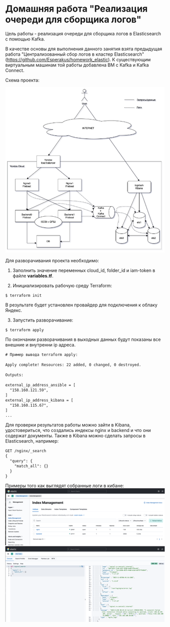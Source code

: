 # Домашняя работа "Реализация очереди для сборщика логов"

Цель работы - реализация очереди для сборщика логов в Elasticsearch с помощью Kafka.

В качестве основы для выполнения данного занятия взята предыдущая работа "Централизованный сбор логов в кластер Elasticsearch" (https://github.com/Esperakus/homework_elastic). К существующим виртуальным машинам той работы добавлена ВМ с Kafka и Kafka Connect.


Схема проекта:

![project](https://github.com/Esperakus/homework_kafka/blob/main/pics/pic3.png)

Для разворачивания проекта необходимо:

1. Заполнить значение переменных cloud_id, folder_id и iam-token в файле **variables.tf**.

2. Инициализировать рабочую среду Terraform:

```
$ terraform init
```
В результате будет установлен провайдер для подключения к облаку Яндекс.

3. Запустить разворачивание:
```
$ terraform apply
```
По окончании разворачивания в выходных данных будут показаны все внешние и внутренни ip адреса. 

```
# Пример вывода terraform apply:

Apply complete! Resources: 22 added, 0 changed, 0 destroyed.

Outputs:

external_ip_address_ansible = [
  "158.160.121.59",
]
external_ip_address_kibana = [
  "158.160.115.67",
]
...
```

Для проверки результатов работы можно зайти в Kibana, удостовериться, что создались индексы nginx и backend и что они содержат документы. Также в Kibana можно сделать запросы в Elasticsearch, например:

```
GET /nginx/_search
{
  "query": {
    "match_all": {}
  }
}
```

Примеры того как выглядят собранные логи в кибане:
![kafka1](https://github.com/Esperakus/homework_kafka/blob/main/pics/pic1.png)
![kafka2](https://github.com/Esperakus/homework_kafka/blob/main/pics/pic2.png)
